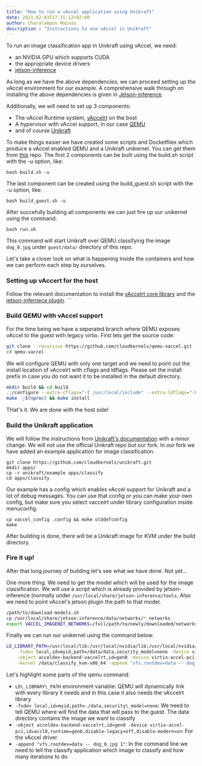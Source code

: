 ```yaml
---
title: "How to run a vAccel application using Unikraft"
date: 2021-02-03T17:15:12+02:00
author: Charalampos Mainas
description : "Instructions to use vAccel in Unikraft"
---
```


To run an image classification app in Unikraft using vAccel, we need:

- an NVIDIA GPU which supports CUDA 
- the appropriate device drivers
- [jetson-inference](https://github.com/dusty-nv/jetson-inference)

As long as we have the above dependencies, we can proceed setting up the vAccel
environment for our example. A comprehensive walk through on installing the
above dependencies is given in [Jetson-inference](/jetson). 

Additionally, we will need to set up 3 components:

- The vAccel Runtime system, [vAccelrt](https://github.com/cloudkernels/vaccelrt) on the bost
- A hypervisor with vAccel support, in our case [QEMU](https://github.com/cloudkernels/qemu-vaccel/tree/vaccelrt_legacy_virtio)
- and of course [Unikraft](https://github.com/cloudkernels/unikraft/tree/vaccelrt_rel010)

To make things easier we have created some scripts and Docketfiles which
produce a vAccel enabled QEMU and a Unikraft unikernel. You can get them from
[this](https://github.com/nubificus/qemu-x86-build/tree/unikernels_vaccelrt)
repo. The first 2 components can be built using the build.sh script with the -u
option, like:

```
bash build.sh -u
```
The last component can be created using the build\_guest.sh script with the -u option, like:
```
bash build_guest.sh -u
```

After succefully building all components we can just fire up our unikernel
using the command:
```
bash run.sh
```

This command will start Unikraft over QEMU classifying the image `dog_0.jpg`
under `guest/data/` directory of this repo.

Let's take a closer look on what is happening inside the containers and how we
can perform each step by ourselves.

### Setting up vAccert for the host

Follow the relevant documentation to install the [vAccelrt core
library](/binaries/#deb-package) and the [jetson-infernece
plugin](binaries/#deb-package_1).  ```

### Build QEMU with vAccel support

For the time being we have a seperated branch where QEMU exposes vAccel to the
guest with legacy virtio. First lets get the source code:

```sh
git clone --recursive https://github.com/cloudkernels/qemu-vaccel.git -b vaccelrt
cd qemu-vaccel
```

We will configure QEMU with only one target and we need to point out the
install location of vAccelrt with cflags and ldflags. Please set the install
prefix in case you do not want it to be installed in the default directory.

```sh
mkdir build && cd build
../configure --extra-cflags="-I /usr/local/include" --extra-ldflags="-L/usr/local/lib" --target-list=x86_64-softmmu --enable-virtfs
make -j$(nproc) && make install
```

THat's it. We are done with the host side!

### Build the Unikraft application

We will follow the instructions from [Unikraft's
documentation](https://unikraft.org/docs/usage/make_build/) with a minor
change. We will not use the official Unikraft repo but our fork. In our fork we
have added an example application for image classification.

```
git clone https://github.com/cloudkernels/unikraft.git
mkdir apps/
cp -r unikraft/example apps/classify
cd apps/classify
```

Our example has a config which enables vAccel support for Unikraft and a lot of
debug messages. You can use that config or you can make your own config, but
make sure you select vaccelrt under library configuration inside menuconfig.

```
cp vaccel_config .config && make olddefconfig
make
```

After building is done, there will be a Unikraft image for KVM under the build directory.

### Fire it up!

After that long journey of building let's see what we have done. Not yet...

One more thing. We need to get the model which will be used for the image
classification. We will use a script which is already provided by
jetson-inference (normally under `/usr/local/share/jetson-inference/tools`. Also
we need to point vAccel's jetson plugin the path to that model.

```sh
/path/to/download-models.sh
cp /usr/local/share/jetson-inference/data/networks/* networks
export VACCEL_IMAGENET_NETWORKS=/full/path/to/newly/downloaded/networks/directory
```

Finally we can run our unikernel using the command below:

```sh
LD_LIBRARY_PATH=/usr/local/lib:/usr/local/nvidia/lib:/usr/local/nvidia/lib64 qemu-system-x86_64 -cpu host -m 512 -enable-kvm -nographic -vga none \
	-fsdev local,id=myid,path=/data/data,security_model=none -device virtio-9p-pci,fsdev=myid,mount_tag=data,disable-modern=on,disable-legacy=off \
	-object acceldev-backend-vaccelrt,id=gen0 -device virtio-accel-pci,id=accl0,runtime=gen0,disable-legacy=off,disable-modern=on \
	-kernel /data/classify_kvm-x86_64 -append "vfs.rootdev=data -- dog_0.jpg 1"
```

Let's highlight some parts of the qemu command:
 
- `LD\_LIBRARY\_PATH` environment variable: QEMU will dynamically link with every library it needs and in this case it also needs the vAccelrt library
- `-fsdev local,id=myid,path=./data,security\_model=none`: We need to tell QEMU where will find the data that will pass to the guest. The data directory contains the image we want to classify
- `-object acceldev-backend-vaccelrt,id=gen0 -device virtio-accel-pci,id=accl0,runtime=gen0,disable-legacy=off,disable-modern=on`: For the vAccel driver
- `-append "vfs.rootdev=data -- dog_0.jpg 1"`: In the command line we need to tell the classify application which image to classify and how many iterations to do

